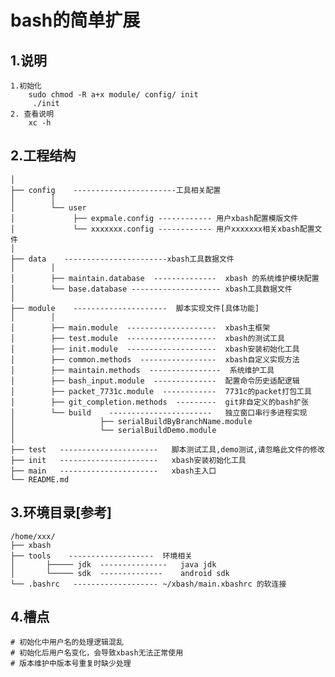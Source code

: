 bash的简单扩展
=====
1.说明
----------
    1.初始化
        sudo chmod -R a+x module/ config/ init
         ./init
    2. 查看说明
        xc -h

2.工程结构
----------
    │
    ├── config    -----------------------工具相关配置
    │        │
    │        └── user
    │             ├── expmale.config ------------ 用户xbash配置模版文件
    │             └── xxxxxxx.config ------------ 用户xxxxxxx相关xbash配置文件
    │
    ├── data    -----------------------xbash工具数据文件
    │        │
    │        ├── maintain.database  --------------  xbash 的系统维护模块配置
    │        └── base.database -------------------- xbash工具数据文件
    │
    ├── module    ---------------------  脚本实现文件[具体功能]
    │        │
    │        ├── main.module  --------------------  xbash主框架
    │        ├── test.module  --------------------  xbash的测试工具
    │        ├── init.module  --------------------  xbash安装初始化工具
    │        ├── common.methods  -----------------  xbash自定义实现方法
    │        ├── maintain.methods  ----------------  系统维护工具
    │        ├── bash_input.module  --------------  配置命令历史适配逻辑
    │        ├── packet_7731c.module  ------------  7731c的packet打包工具
    │        ├── git_completion.methods  ---------  git非自定义的bash扩张
    │        └── build    -----------------------   独立窗口串行多进程实现
    │                   ├── serialBuildByBranchName.module
    │                   └── serialBuildDemo.module
    │
    ├── test   ----------------------   脚本测试工具,demo测试,请忽略此文件的修改
    ├── init   ----------------------   xbash安装初始化工具
    ├── main   ----------------------   xbash主入口
    └── README.md

3.环境目录[参考]
----------
    /home/xxx/
    ├── xbash
    ├── tools    -------------------  环境相关
    │       ├───── jdk  ---------------   java jdk
    │       └───── sdk  --------------    android sdk
    └── .bashrc   ------------------- ~/xbash/main.xbashrc 的软连接

4.槽点
----------
    # 初始化中用户名的处理逻辑混乱
    # 初始化后用户名变化，会导致xbash无法正常使用
    # 版本维护中版本号重复时缺少处理